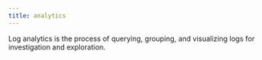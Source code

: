 ```yaml
---
title: analytics
---
```

Log analytics is the process of querying, grouping, and visualizing logs for investigation and exploration.